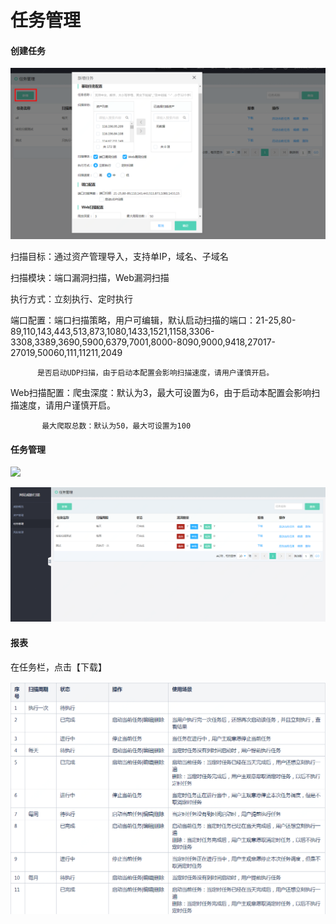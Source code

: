 # 任务管理

#### 创建任务

  ![](../../../../image/Website-Threat-Inspector/webscan-task.png)

扫描目标：通过资产管理导入，支持单IP，域名、子域名  

扫描模块：端口漏洞扫描，Web漏洞扫描  

执行方式：立刻执行、定时执行  

端口配置：端口扫描策略，用户可编辑，默认启动扫描的端口：21-25,80-89,110,143,443,513,873,1080,1433,1521,1158,3306-3308,3389,3690,5900,6379,7001,8000-8090,9000,9418,27017-27019,50060,111,11211,2049  

          是否启动UDP扫描，由于启动本配置会影响扫描速度，请用户谨慎开启。  
         
Web扫描配置：爬虫深度：默认为3，最大可设置为6，由于启动本配置会影响扫描速度，请用户谨慎开启。   

           最大爬取总数：默认为50，最大可设置为100  
            


#### 任务管理

  ![](../../../../image/Website-Threat-Inspector/webscan-task1.png)

  ![](../../../../image/Website-Threat-Inspector/webscan-task2.png)


#### 报表

在任务栏，点击【下载】

  ![](../../../../image/Website-Threat-Inspector/webscan-task3.png)
